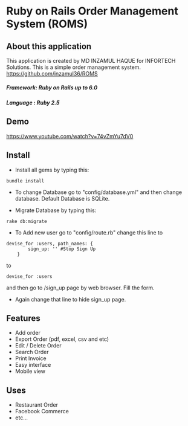 # Ruby on Rails Order Management System (ROMS)

## About this application

This application is created by MD INZAMUL HAQUE for INFORTECH Solutions. This is a simple order management system. <br>
https://github.com/inzamul36/ROMS
##### Framework: Ruby on Rails up to 6.0
##### Language : Ruby 2.5

## Demo
https://www.youtube.com/watch?v=74vZmYu7dV0

## Install
- Install all gems by typing this:
```
bundle install
```
- To change Database go to "config/database.yml" and then change database. Default Database is SQLite.

- Migrate Database by typing this:
```
rake db:migrate
```
- To Add new user go to "config/route.rb" change this line to 
```
devise_for :users, path_names: { 
		sign_up: '' #Stop Sign Up
	}
```
to
```
devise_for :users
```
and then go to /sign_up page by web browser. Fill the form. 
- Again change that line to hide sign_up page.

## Features
- Add order
- Export Order (pdf, excel, csv and etc)
- Edit / Delete Order
- Search Order
- Print Invoice
- Easy interface
- Mobile view

## Uses
* Restaurant Order
* Facebook Commerce
* etc... 